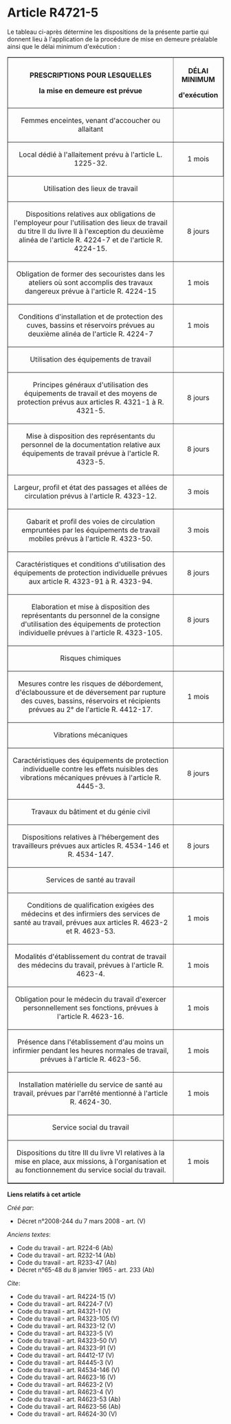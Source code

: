 # Article R4721-5

Le tableau ci-après détermine les dispositions de la présente partie qui donnent lieu à l'application de la procédure de mise
en demeure préalable ainsi que le délai minimum d'exécution : 

<table border="1">
      <tbody><tr>
        <th>

PRESCRIPTIONS POUR LESQUELLES 

la mise en demeure est prévue </th>
        <th>

DÉLAI MINIMUM 

d'exécution </th>
      </tr>
      <tr>
        <td align="center">

Femmes enceintes, venant d'accoucher ou allaitant </td>
      </tr>
      <tr>
        <td align="center">

Local dédié à l'allaitement prévu à l'article L. 1225-32.</td>
        <td align="center">

1 mois </td>
      </tr>
      <tr>
        <td align="center">

Utilisation des lieux de travail </td>
      </tr>
      <tr>
        <td align="center">

Dispositions relatives aux obligations de l'employeur pour l'utilisation des lieux de travail du titre II du livre II à
l'exception du deuxième alinéa de l'article R. 4224-7 et de l'article R. 4224-15.</td>
        <td align="center">

8 jours </td>
      </tr>
      <tr>
        <td align="center">

Obligation de former des secouristes dans les ateliers où sont accomplis des travaux dangereux prévue à l'article R. 4224-15
</td>
        <td align="center">

1 mois </td>
      </tr>
      <tr>
        <td align="center">

Conditions d'installation et de protection des cuves, bassins et réservoirs prévues au deuxième alinéa de l'article R. 4224-7
</td>
        <td align="center">

1 mois </td>
      </tr>
      <tr>
        <td align="center">

Utilisation des équipements de travail </td>
      </tr>
      <tr>
        <td align="center">

Principes généraux d'utilisation des équipements de travail et des moyens de protection prévus aux articles R. 4321-1 à R.
4321-5.
</td>
        <td align="center">

8 jours </td>
      </tr>
      <tr>
        <td align="center">

Mise à disposition des représentants du personnel de la documentation relative aux équipements de travail prévue à l'article
R. 4323-5.
</td>
        <td align="center">

8 jours </td>
      </tr>
      <tr>
        <td align="center">

Largeur, profil et état des passages et allées de circulation prévus à l'article R. 4323-12.
</td>
        <td align="center">

3 mois </td>
      </tr>
      <tr>
        <td align="center">

Gabarit et profil des voies de circulation empruntées par les équipements de travail mobiles prévus à l'article R. 4323-50.
</td>
        <td align="center">

3 mois </td>
      </tr>
      <tr>
        <td align="center">

Caractéristiques et conditions d'utilisation des équipements de protection individuelle prévues aux article R. 4323-91 à R.
4323-94.
</td>
        <td align="center">

8 jours </td>
      </tr>
      <tr>
        <td align="center">

Elaboration et mise à disposition des représentants du personnel de la consigne d'utilisation des équipements de protection
individuelle prévues à l'article R. 4323-105.</td>
        <td align="center">

8 jours </td>
      </tr>
      <tr>
        <td align="center">

Risques chimiques </td>
      </tr>
      <tr>
        <td align="center">

Mesures contre les risques de débordement, d'éclaboussure et de déversement par rupture des cuves, bassins, réservoirs et
récipients prévues au 2° de l'article R. 4412-17.</td>
        <td align="center">

1 mois </td>
      </tr>
      <tr>
        <td align="center">

Vibrations mécaniques </td>
      </tr>
      <tr>
        <td align="center">

Caractéristiques des équipements de protection individuelle contre les effets nuisibles des vibrations mécaniques prévues à
l'article R. 4445-3.
</td>
        <td align="center">

8 jours </td>
      </tr>
      <tr>
        <td align="center">

Travaux du bâtiment et du génie civil </td>
      </tr>
      <tr>
        <td align="center">

Dispositions relatives à l'hébergement des travailleurs prévues aux articles R. 4534-146 et R. 4534-147.
</td>
        <td align="center">

8 jours </td>
      </tr>
      <tr>
        <td align="center">

Services de santé au travail </td>
      </tr>
      <tr>
        <td align="center">

Conditions de qualification exigées des médecins et des infirmiers des services de santé au travail, prévues aux articles R.
4623-2 et R. 4623-53.</td>
        <td align="center">

1 mois </td>
      </tr>
      <tr>
        <td align="center">

Modalités d'établissement du contrat de travail des médecins du travail, prévues à l'article R. 4623-4.
</td>
        <td align="center">

1 mois </td>
      </tr>
      <tr>
        <td align="center">

Obligation pour le médecin du travail d'exercer personnellement ses fonctions, prévues à l'article R. 4623-16.
</td>
        <td align="center">

1 mois </td>
      </tr>
      <tr>
        <td align="center">

Présence dans l'établissement d'au moins un infirmier pendant les heures normales de travail, prévues à l'article R. 4623-56.
</td>
        <td align="center">

1 mois </td>
      </tr>
      <tr>
        <td align="center">

Installation matérielle du service de santé au travail, prévues par l'arrêté mentionné à l'article R. 4624-30.
</td>
        <td align="center">

1 mois </td>
      </tr>
      <tr>
        <td align="center">

Service social du travail </td>
      </tr>
      <tr>
        <td align="center">

Dispositions du titre III du livre VI relatives à la mise en place, aux missions, à l'organisation et au fonctionnement du
service social du travail. </td>
        <td align="center">

1 mois</td>
      </tr>
    </tbody></table>

**Liens relatifs à cet article**

_Créé par_:

  - Décret n°2008-244 du 7 mars 2008 - art. (V)

_Anciens textes_:

  - Code du travail - art. R224-6 (Ab)
  - Code du travail - art. R232-14 (Ab)
  - Code du travail - art. R233-47 (Ab)
  - Décret n°65-48 du 8 janvier 1965 - art. 233 (Ab)

_Cite_:

  - Code du travail - art. R4224-15 (V)
  - Code du travail - art. R4224-7 (V)
  - Code du travail - art. R4321-1 (V)
  - Code du travail - art. R4323-105 (V)
  - Code du travail - art. R4323-12 (V)
  - Code du travail - art. R4323-5 (V)
  - Code du travail - art. R4323-50 (V)
  - Code du travail - art. R4323-91 (V)
  - Code du travail - art. R4412-17 (V)
  - Code du travail - art. R4445-3 (V)
  - Code du travail - art. R4534-146 (V)
  - Code du travail - art. R4623-16 (V)
  - Code du travail - art. R4623-2 (V)
  - Code du travail - art. R4623-4 (V)
  - Code du travail - art. R4623-53 (Ab)
  - Code du travail - art. R4623-56 (Ab)
  - Code du travail - art. R4624-30 (V)
